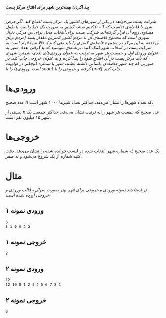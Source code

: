 **پید اکردن بهینه‌ترین شهر برای افتتاح مرکز پست**

----------
*شرکت پست می‌خواهد در یکی از شهرهای کشور یک مرکز پست افتتاح کند. اگر فرض کنیم نقشه کشور به صورت یک خط راست با طول $n - 1$ است که $n$ شهر با فاصله‌ی مساوی روی آن قرار گرفته‌اند، شرکت پست برای انتخاب محل برای این مرکز، دنبال شهری است که مجموع فاصله‌ی آن تا مردم کشور کمترین مقدار باشد (مردم برای مراجعه به این مرکز در مجموع فاصله‌ی کمتری را باید طی کنند). حالا شما قرار است به شرکت پست در انتخاب شهر کمک کنید.*
*برنامه‌ای بنویسید که با گرفتن تعداد شهر به عنوان ورودی اول و جمعیت هر شهر به ترتیب به عنوان ورودی‌های بعدی، شماره شهری که باید مرکز پست در آن افتتاح شود را پیدا کرده و به عنوان خروجی چاپ کند. در صورتی که چند شهر فاصله‌ی یکسانی داشته باشند، شهر با شماره کوچکتر در اولویت است. ورودی‌ها را با scanf گرفته و خروجی را با printf چاپ کنید.*

# ورودی‌ها
عدد صحیح $n$ که تعداد شهرها را نشان می‌دهد. حداکثر تعداد شهرها ۱۰۰۰ شهر است.

لیستی از $n$ عدد صحیح که جمعیت هر شهر را به ترتیب نشان می‌دهد. حداکثر جمعیت یک شهر ۱۵ میلیون نفر است.

# خروجی‌ها
یک عدد صحیح که شماره شهر انتخاب شده در لیست خوانده شده را نشان می‌دهد. دقت کنید شماره از یک شروع می‌شود و نه صفر.

# مثال
*در اینجا چند نمونه ورودی و خروجی برای فهم بهتر صورت سوال و قالب ورودی و خروجی آورده شده است.*

## ورودی نمونه ۱
```sh
6
3 1 0 0 2 2
```


## خروجی نمونه ۱
```sh
2
```


## ورودی نمونه ۲
```sh
12
12 10 8 1 2 3 4 5 6 7 8 1
```


## خروجی نمونه ۲
```sh
6
```
